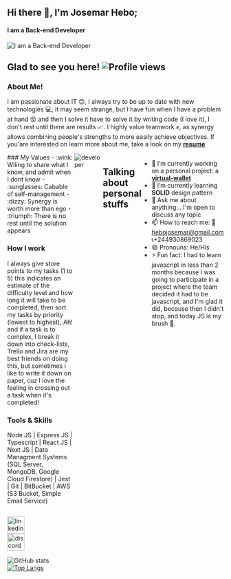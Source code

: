 ## Hi there 👋, I'm  **Josemar Hebo**;
#### I am a Back-end Developer
![I am a Back-end Developer](https://res.cloudinary.com/olyn/image/upload/v1628028324/1555150_uwtucq.png)

## Glad to see you here! ![Profile views](https://gpvc.arturio.dev/JoseMarshall)

### About Me!
I am passionate about IT :blush:, I always try to be up to date with new technologies  :computer:; it may seem strange, but I have fun when I have a problem at hand :dizzy_face: and then I solve it  have to solve it by writing code (I love it), I don't rest until there are results :chart_with_upwards_trend:. I highly value teamwork :fist:, as synergy allows combining people's strengths to more easily achieve objectives. If you'are interested on learn more about me, take a look on my [**resume**](https://drive.google.com/file/d/1dalIijFU8ep6IxeehFIyTvqHu0G0aCTJ/view?usp=sharing)
<div style="display: flex;">
     <div style="align: left;">
### My Values
- :wink: Wiling to share what I know, and admit when I dont know
- :sunglasses: Cabable of self-management
- :dizzy: Synergy is worth more than ego
- :triumph: There is no rest until the solution appears

### How I work
I always give store points to my tasks (1 to 5) this indicates an estimate of the difficulty level and how long it will take to be completed, then sort my tasks by priority (lowest to highest), Ah! and if a task is to complex, I break it down into check-lists, Trello and Jira are my best friends on doing this, but sometimes i like to write it down on paper, cuz I love the feeling in crossing out a task when it's completed!

### Tools & Skills  
Node JS | Express JS | Typescript | React JS | Next JS | Data Managment Systems (SQL Server, MongoDB,  Google Cloud Firestore) | Jest | Git | BitBucket | AWS (S3 Bucket, Simple Email Service)
 </div>
     <div><img align="right" src='https://boulaid.net/Content/Themes/Marvel/images/undraw/undraw_software_engineer_lvl5.svg' alt='developer'></div>
     
## Talking about personal stuffs
- 🔭 I’m currently working on a personal project: a [**virtual-wallet**](https://github.com/JoseMarshall/virtual-wallet-test) 
- 🌱 I’m currently learning **SOLID** design pattern 
- 💬 Ask me about anything... I'm open to discuss any topic 
- 📫 How to reach me: :email: hebojosemar@gmail.com :telephone_receiver:+244930869023 
- 😄 Pronouns: He/His 
- ⚡ Fun fact:  I had to learn javascript in less than 2 months because I was going to participate in a project where the team decided it had to be javascript, and I'm glad it did, because then I didn't stop, and today JS is my brush :art:. 
    
</div>



[<img src='https://raw.githubusercontent.com/peterthehan/peterthehan/master/assets/linkedin.svg' alt='linkedin' height='40'>](https://www.linkedin.com/in/josemar-c-hebo-2125b8147/)             
[<img src='https://raw.githubusercontent.com/peterthehan/peterthehan/master/assets/discord.svg' alt='discord' height='40'>](https://discordapp.com/users/Marshall#3876)  

![GitHub stats](https://github-readme-stats.vercel.app/api?username=JoseMarshall&show_icons=true&theme=vision-friendly-dark=count_private=true)  
[![Top Langs](https://github-readme-stats.vercel.app/api/top-langs/?username=JoseMarshall&theme=vision-friendly-dark&count_private=true)](https://github.com/anuraghazra/github-readme-stats)




